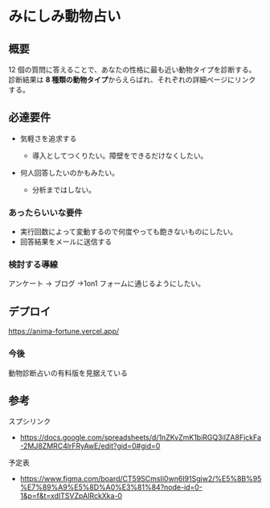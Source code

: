 # みにしみ動物占い

## 概要

12 個の質問に答えることで、あなたの性格に最も近い動物タイプを診断する。
診断結果は **8 種類の動物タイプ**からえらばれ、それぞれの詳細ページにリンクする。

## 必達要件

- 気軽さを追求する

  - 導入としてつくりたい。障壁をできるだけなくしたい。

- 何人回答したいのかもみたい。

  - 分析まではしない。

### あったらいいな要件

- 実行回数によって変動するので何度やっても飽きないものにしたい。
- 回答結果をメールに送信する

### 検討する導線

アンケート → ブログ →1on1 フォームに通じるようにしたい。

## デプロイ

https://anima-fortune.vercel.app/

### 今後

動物診断占いの有料版を見据えている

## 参考

スプシリンク

- https://docs.google.com/spreadsheets/d/1nZKvZmK1biRGQ3iIZA8FjckFa-2MJ8ZMRC4lrFRyAwE/edit?gid=0#gid=0

予定表

- https://www.figma.com/board/CT59SCmsIi0wn6I91Sgjw2/%E5%8B%95%E7%89%A9%E5%8D%A0%E3%81%84?node-id=0-1&p=f&t=xdITSVZpAIRckXka-0
